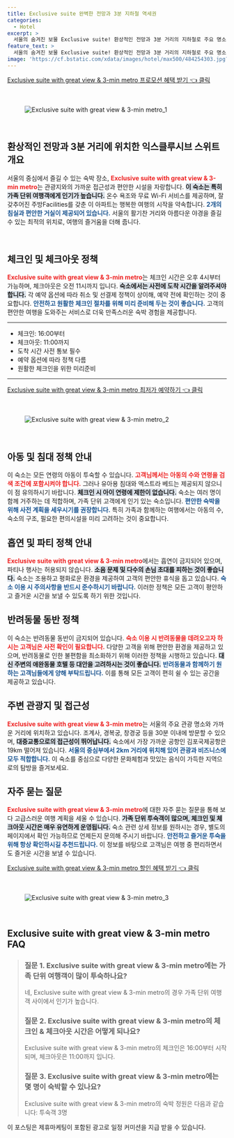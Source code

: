 ```yaml
---
title: Exclusive suite 완벽한 전망과 3분 지하철 역세권
categories:
  - Hotel
excerpt: >
  서울의 숨겨진 보물 Exclusive suite! 환상적인 전망과 3분 거리의 지하철로 주요 명소 탐방이 가능하다. 가족 단위 투숙객에게 안성맞춤인 이곳에서 특별한 추억을 만들어보세요!
feature_text: >
  서울의 숨겨진 보물 Exclusive suite! 환상적인 전망과 3분 거리의 지하철로 주요 명소 탐방이 가능하다. 가족 단위 투숙객에게 안성맞춤인 이곳에서 특별한 추억을 만들어보세요!
image: 'https://cf.bstatic.com/xdata/images/hotel/max500/484254303.jpg?k=41f0e9e654f990c4b10ad741e71a999d2a01e507d4525b278853107ddf45478d&o=&hp=1'
---
```


<p><a class="modoo-button" href="https://tinyurl.com/2boq6l48" rel="nofollow noopener">Exclusive suite with great view &amp; 3-min metro 프로모션 혜택 받기 👈 클릭</a></p><br/>
<figure class="image"><img alt="Exclusive suite with great view &amp; 3-min metro_1" src="https://cf.bstatic.com/xdata/images/hotel/max1024x768/484254100.jpg?k=4e2de4ec5312b634be35e2429f1022bd2ca4d96a186df361357b37ff7222dfd0&amp;o=&amp;hp=1"/></figure><br/>

<h2 data-ke-size="size26" id="exclusive_suite_overview">환상적인 전망과 3분 거리에 위치한 익스클루시브 스위트 개요</h2>
<p data-ke-size="size16">서울의 중심에서 즐길 수 있는 숙박 장소, <b><span style="color: #ee2323;">Exclusive suite with great view &amp; 3-min metro</span></b>는 관광지와의 가까운 접근성과 편안한 시설을 자랑합니다. <b><span style="background-color: #21538527;">이 숙소는 특히 가족 단위 여행객에게 인기가 높습니다.</span></b> 온수 욕조와 무료 Wi-Fi 서비스를 제공하며, 잘 갖추어진 주방Facilities를 갖춘 이 아파트는 행복한 여행의 시작을 약속합니다. <b><span style="color: #1a5490;">2개의 침실과 편안한 거실이 제공되어 있습니다.</span></b> 서울의 활기찬 거리와 아름다운 야경을 즐길 수 있는 최적의 위치로, 여행의 즐거움을 더해 줍니다. </p>
<p data-ke-size="size16"> </p>
<h2 data-ke-size="size23" id="check_in_out_policy">체크인 및 체크아웃 정책</h2>
<p data-ke-size="size16"><b><span style="color: #ee2323;">Exclusive suite with great view &amp; 3-min metro</span></b>는 체크인 시간은 오후 4시부터 가능하며, 체크아웃은 오전 11시까지 입니다. <b><span style="background-color: #21538527;">숙소에서는 사전에 도착 시간을 알려주셔야 합니다.</span></b> 각 예약 옵션에 따라 취소 및 선결제 정책이 상이해, 예약 전에 확인하는 것이 중요합니다. <b><span style="color: #1a5490;">안전하고 원활한 체크인 절차를 위해 미리 준비해 두는 것이 좋습니다.</span></b> 고객의 편안한 여행을 도와주는 서비스로 더욱 만족스러운 숙박 경험을 제공합니다. </p>
<hr contenteditable="false" data-ke-style="style5" data-ke-type="horizontalRule"/>
<ul data-ke-list-type="disc" style="list-style-type: disc;">
<li>체크인: 16:00부터</li>
<li>체크아웃: 11:00까지</li>
<li>도착 시간 사전 통보 필수</li>
<li>예약 옵션에 따라 정책 다름</li>
<li>원활한 체크인을 위한 미리준비</li>
</ul>
<hr contenteditable="false" data-ke-style="style5" data-ke-type="horizontalRule"/>
<p><a class="modoo-button" href="https://tinyurl.com/2boq6l48" rel="nofollow noopener">Exclusive suite with great view &amp; 3-min metro 최저가 예약하기 👈 클릭</a></p><br/>
<figure class="image"><img alt="Exclusive suite with great view &amp; 3-min metro_2" src="https://cf.bstatic.com/xdata/images/hotel/max500/484254303.jpg?k=41f0e9e654f990c4b10ad741e71a999d2a01e507d4525b278853107ddf45478d&amp;o=&amp;hp=1"/></figure><br/>
<h2 data-ke-size="size23" id="child_and_extra_bed_policy">아동 및 침대 정책 안내</h2>
<p data-ke-size="size16">이 숙소는 모든 연령의 아동이 투숙할 수 있습니다. <b><span style="color: #ee2323;">고객님께서는 아동의 수와 연령을 검색 조건에 포함시켜야 합니다.</span></b> 그러나 유아용 침대와 엑스트라 베드는 제공되지 않으니 이 점 유의하시기 바랍니다. <b><span style="background-color: #21538527;">체크인 시 아이 연령에 제한이 없습니다.</span></b> 숙소는 여러 명이 함께 거주하는 데 적합하며, 가족 단위 고객에게 인기 있는 숙소입니다. <b><span style="color: #1a5490;">편안한 숙박을 위해 사전 계획을 세우시기를 권장합니다.</span></b> 특히 가족과 함께하는 여행에서는 아동의 수, 숙소의 구조, 필요한 편의시설을 미리 고려하는 것이 중요합니다. </p>
<h2 data-ke-size="size23" id="smoking_and_party_policy">흡연 및 파티 정책 안내</h2>
<p data-ke-size="size16"><b><span style="color: #ee2323;">Exclusive suite with great view &amp; 3-min metro</span></b>에서는 흡연이 금지되어 있으며, 파티나 행사는 허용되지 않습니다. <b><span style="background-color: #21538527;">소음 문제 및 다수의 손님 초대를 피하는 것이 좋습니다.</span></b> 숙소는 조용하고 평화로운 환경을 제공하여 고객의 편안한 휴식을 돕고 있습니다. <b><span style="color: #1a5490;">숙소 이용 시 주의사항을 반드시 준수하시기 바랍니다.</span></b> 이러한 정책은 모든 고객이 평안하고 즐거운 시간을 보낼 수 있도록 하기 위한 것입니다. </p>
<h2 data-ke-size="size26" id="pets_policy">반려동물 동반 정책</h2>
<p data-ke-size="size16">이 숙소는 반려동물 동반이 금지되어 있습니다. <b><span style="color: #ee2323;">숙소 이용 시 반려동물을 데려오고자 하시는 고객님은 사전 확인이 필요합니다.</span></b> 다양한 고객을 위해 편안한 환경을 제공하고 있으며, 반려동물로 인한 불편함을 최소화하기 위해 이러한 정책을 시행하고 있습니다. <b><span style="background-color: #21538527;">대신 주변의 애완동물 호텔 등 대안을 고려하시는 것이 좋습니다.</span></b> <b><span style="color: #1a5490;">반려동물과 함께하기 원하는 고객님들에게 양해 부탁드립니다.</span></b> 이를 통해 모든 고객이 편히 쉴 수 있는 공간을 제공하고 있습니다. </p>
<h2 data-ke-size="size23" id="local_attractions_and_accessibility">주변 관광지 및 접근성</h2>
<p data-ke-size="size16"><b><span style="color: #ee2323;">Exclusive suite with great view &amp; 3-min metro</span></b>는 서울의 주요 관광 명소와 가까운 거리에 위치하고 있습니다. 조계사, 경복궁, 창경궁 등을 30분 이내에 방문할 수 있으며, <b><span style="background-color: #21538527;">대중교통으로의 접근성이 뛰어납니다.</span></b> 숙소에서 가장 가까운 공항인 김포국제공항은 19km 떨어져 있습니다. <b><span style="color: #1a5490;">서울의 중심부에서 2km 거리에 위치해 있어 관광과 비즈니스에 모두 적합합니다.</span></b> 이 숙소를 중심으로 다양한 문화체험과 맛있는 음식이 가득한 지역으로의 탐방을 즐겨보세요. </p>
<h2 data-ke-size="size26" id="frequently_asked_questions">자주 묻는 질문</h2>
<p data-ke-size="size16"><b><span style="color: #ee2323;">Exclusive suite with great view &amp; 3-min metro</span></b>에 대한 자주 묻는 질문을 통해 보다 고급스러운 여행 계획을 세울 수 있습니다. <b><span style="background-color: #21538527;">가족 단위 투숙객이 많으며, 체크인 및 체크아웃 시간은 매우 유연하게 운영됩니다.</span></b> 숙소 관련 상세 정보를 원하시는 경우, 별도의 페이지에서 확인 가능하므로 언제든지 문의해 주시기 바랍니다. <b><span style="color: #1a5490;">안전하고 즐거운 투숙을 위해 항상 확인하시길 추천드립니다.</span></b> 이 정보를 바탕으로 고객님은 여행 중 편리하면서도 즐거운 시간을 보낼 수 있습니다. </p>

<p><a class="modoo-button" href="https://tinyurl.com/2boq6l48" rel="nofollow noopener">Exclusive suite with great view & 3-min metro 할인 혜택 받기 👈 클릭</a></p><br>

<figure class="image"><img src="https://cf.bstatic.com/xdata/images/hotel/max500/484254261.jpg?k=88e5b112c04be76182b0296f14c29366ca313abe848d4ce41155bf40bd6be8c2&o=&hp=1" alt="Exclusive suite with great view & 3-min metro_3"></figure><br>
<h2 id="Exclusive_suite_with_great_view_&_3-min_metro_FAQ">Exclusive suite with great view & 3-min metro FAQ</h2>
<div itemscope="" itemtype="https://schema.org/FAQPage"> 
<blockquote> 
<div itemscope="" itemprop="mainEntity" itemtype="https://schema.org/Question"> 
<h3 itemprop="name">질문 1. Exclusive suite with great view & 3-min metro에는 가족 단위 여행객이 많이 투숙하나요?</h3> 
<div itemscope="" itemprop="acceptedAnswer" itemtype="https://schema.org/Answer"> 
<span itemprop="text"> 
<p>네, Exclusive suite with great view & 3-min metro의 경우 가족 단위 여행객 사이에서 인기가 높습니다.</p> 
</span> 
</div> 
</div> 

<div itemscope="" itemprop="mainEntity" itemtype="https://schema.org/Question"> 
<h3 itemprop="name">질문 2. Exclusive suite with great view & 3-min metro의 체크인 & 체크아웃 시간은 어떻게 되나요?</h3> 
<div itemscope="" itemprop="acceptedAnswer" itemtype="https://schema.org/Answer"> 
<span itemprop="text"> 
<p>Exclusive suite with great view & 3-min metro의 체크인은 16:00부터 시작되며, 체크아웃은 11:00까지 입니다.</p> 
</span> 
</div> 
</div> 

<div itemscope="" itemprop="mainEntity" itemtype="https://schema.org/Question"> 
<h3 itemprop="name">질문 3. Exclusive suite with great view & 3-min metro에는 몇 명이 숙박할 수 있나요?</h3> 
<div itemscope="" itemprop="acceptedAnswer" itemtype="https://schema.org/Answer"> 
<span itemprop="text"> 
<p>Exclusive suite with great view & 3-min metro의 숙박 정원은 다음과 같습니다: 투숙객 3명</p> 
</span> 
</div> 
</div> 
</blockquote> 
</div><p>이 포스팅은 제휴마케팅이 포함된 광고로 일정 커미션을 지급 받을 수 있습니다.</p>

